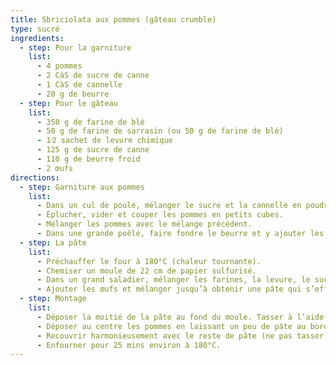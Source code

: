 ```yaml
---
title: Sbriciolata aux pommes (gâteau crumble)
type: sucré
ingredients:
  - step: Pour la garniture
    list:
      - 4 pommes
      - 2 CàS de sucre de canne
      - 1 CàS de cannelle
      - 20 g de beurre
  - step: Pour le gâteau
    list:
      - 350 g de farine de blé
      - 50 g de farine de sarrasin (ou 50 g de farine de blé)
      - 1⁄2 sachet de levure chimique
      - 125 g de sucre de canne
      - 110 g de beurre froid
      - 2 œufs
directions:
  - step: Garniture aux pommes
    list:
      - Dans un cul de poule, mélanger le sucre et la cannelle en poudre. Réserver.
      - Éplucher, vider et couper les pommes en petits cubes.
      - Mélanger les pommes avec le mélange précédent.
      - Dans une grande poêle, faire fondre le beurre et y ajouter les pommes. Cuire le tout pendant 6 mins à feu vif et réserver.
  - step: La pâte
    list:
      - Préchauffer le four à 180°C (chaleur tournante).
      - Chemiser un moule de 22 cm de papier sulfurisé.
      - Dans un grand saladier, mélanger les farines, la levure, le sucre, le beurre coupé en petits cubes.
      - Ajouter les œufs et mélanger jusqu’à obtenir une pâte qui s’effrite.
  - step: Montage
    list:
      - Déposer la moitié de la pâte au fond du moule. Tasser à l’aide de vos doigts.
      - Déposer au centre les pommes en laissant un peu de pâte au bord.
      - Recouvrir harmonieusement avec le reste de pâte (ne pas tasser).
      - Enfourner pour 25 mins environ à 180°C.
---
```

